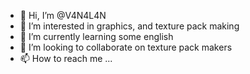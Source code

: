 - 👋 Hi, I’m @V4N4L4N
- 👀 I’m interested in graphics, and texture pack making
- 🌱 I’m currently learning some english
- 💞️ I’m looking to collaborate on texture pack makers
- 📫 How to reach me ...

<!---
V4N4L4N/V4N4L4N is a ✨ special ✨ repository because its `README.md` (this file) appears on your GitHub profile.
You can click the Preview link to take a look at your changes.
--->
